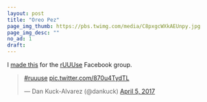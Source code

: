 ```yaml
---
layout: post
title: "Oreo Pez"
page_img_thumb: https://pbs.twimg.com/media/C8pxgcWXkAEUnpy.jpg
page_img_desc: ""
no_ad: 1
draft: 
---
```


I <a href="https://www.facebook.com/groups/ruuuse/permalink/1389536831110187/">made this</a> for the <a href="https://www.facebook.com/groups/1144470838950122/">rUUUse</a> Facebook group.

<blockquote class="twitter-tweet" data-lang="en"><p lang="und" dir="ltr"><a href="https://twitter.com/hashtag/ruuuse?src=hash">#ruuuse</a> <a href="https://t.co/870u4TydTL">pic.twitter.com/870u4TydTL</a></p>&mdash; Dan Kuck-Alvarez (@dankuck) <a href="https://twitter.com/dankuck/status/849616313148477440">April 5, 2017</a></blockquote>
<script async src="//platform.twitter.com/widgets.js" charset="utf-8"></script>